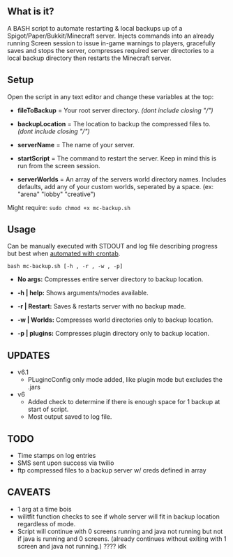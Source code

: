 ## What is it?
A BASH script to automate restarting & local backups up of a Spigot/Paper/Bukkit/Minecraft server. Injects commands into an already running Screen session to issue in-game warnings to players, gracefully saves and stops the server, compresses required server directories to a local backup directory then restarts the Minecraft server.

## Setup    
Open the script in any text editor and change these variables at the top:  

- **fileToBackup** = Your root server directory. *(dont include closing "/")*  

- **backupLocation** = The location to backup the compressed files to. *(dont include closing "/")*   

- **serverName** = The name of your server.  

- **startScript** = The command to restart the server. Keep in mind this is run from the screen session.  

- **serverWorlds** = An array of the servers world directory names. Includes defaults, add any of your custom worlds, seperated by a space. (ex: "arena" "lobby" "creative")  

Might require: ``sudo chmod +x mc-backup.sh``  

## Usage  

Can be manually executed with STDOUT and log file describing progress but best when [automated with crontab](https://www.liquidweb.com/kb/create-a-cron-task-in-ubuntu-16-04/).

``bash mc-backup.sh [-h , -r , -w , -p] ``

- **No args:** Compresses entire server directory to backup location.  

- **-h | help:** Shows arguments/modes available.   

- **-r | Restart:** Saves & restarts server with no backup made.  

- **-w | Worlds:** Compresses world directories only to backup location.   

- **-p | plugins:** Compresses plugin directory only to backup location.    

## UPDATES
- v6.1
	- PLugincConfig only mode added, like plugin mode but excludes the .jars
- v6
	- Added check to determine if there is enough space for 1 backup at start of script. 
	- Most output saved to log file.

## TODO
- Time stamps on log entries
- SMS sent upon success via twilio
- ftp compressed files to a backup server w/ creds defined in array  

## CAVEATS
- 1 arg at a time bois
- wilitfit function checks to see if whole server will fit in backup location regardless of mode.
- Script will continue with 0 screens running and java not running but not if java is running and 0 screens. (already continues without exiting with 1 screen and java not running.) ???? idk
